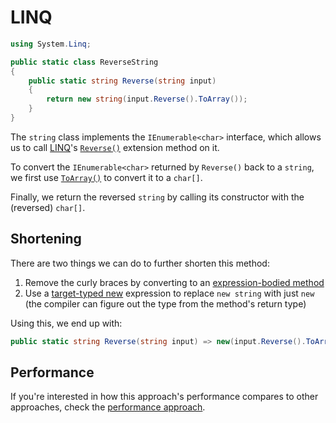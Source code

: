 # LINQ

```csharp
using System.Linq;

public static class ReverseString
{
    public static string Reverse(string input)
    {
        return new string(input.Reverse().ToArray());
    }
}
```

The `string` class implements the `IEnumerable<char>` interface, which allows us to call [LINQ][linq]'s [`Reverse()`][linq-reverse] extension method on it.

To convert the `IEnumerable<char>` returned by `Reverse()` back to a `string`, we first use [`ToArray()`][linq-to-array] to convert it to a `char[]`.

Finally, we return the reversed `string` by calling its constructor with the (reversed) `char[]`.

## Shortening

There are two things we can do to further shorten this method:

1. Remove the curly braces by converting to an [expression-bodied method][expression-bodied-method]
1. Use a [target-typed new][target-typed-new] expression to replace `new string` with just `new` (the compiler can figure out the type from the method's return type)

Using this, we end up with:

```csharp
public static string Reverse(string input) => new(input.Reverse().ToArray());
```

## Performance

If you're interested in how this approach's performance compares to other approaches, check the [performance approach][approach-performance].

[linq-reverse]: https://learn.microsoft.com/en-us/dotnet/api/system.linq.enumerable.reverse
[linq-to-array]: https://learn.microsoft.com/en-us/dotnet/api/system.linq.enumerable.toarray
[expression-bodied-method]: https://learn.microsoft.com/en-us/dotnet/csharp/programming-guide/statements-expressions-operators/expression-bodied-members#methods
[linq]: https://learn.microsoft.com/en-us/dotnet/csharp/programming-guide/concepts/linq/
[target-typed-new]: https://learn.microsoft.com/en-us/dotnet/csharp/language-reference/proposals/csharp-9.0/target-typed-new
[approach-performance]: https://exercism.org/tracks/csharp/exercises/reverse-string/articles/performance
